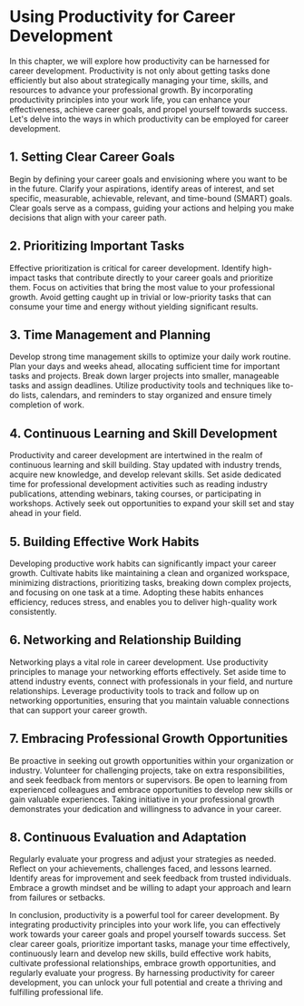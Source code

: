 # Using Productivity for Career Development

In this chapter, we will explore how productivity can be harnessed for career development. Productivity is not only about getting tasks done efficiently but also about strategically managing your time, skills, and resources to advance your professional growth. By incorporating productivity principles into your work life, you can enhance your effectiveness, achieve career goals, and propel yourself towards success. Let's delve into the ways in which productivity can be employed for career development.

## 1\. Setting Clear Career Goals

Begin by defining your career goals and envisioning where you want to be in the future. Clarify your aspirations, identify areas of interest, and set specific, measurable, achievable, relevant, and time-bound (SMART) goals. Clear goals serve as a compass, guiding your actions and helping you make decisions that align with your career path.

## 2\. Prioritizing Important Tasks

Effective prioritization is critical for career development. Identify high-impact tasks that contribute directly to your career goals and prioritize them. Focus on activities that bring the most value to your professional growth. Avoid getting caught up in trivial or low-priority tasks that can consume your time and energy without yielding significant results.

## 3\. Time Management and Planning

Develop strong time management skills to optimize your daily work routine. Plan your days and weeks ahead, allocating sufficient time for important tasks and projects. Break down larger projects into smaller, manageable tasks and assign deadlines. Utilize productivity tools and techniques like to-do lists, calendars, and reminders to stay organized and ensure timely completion of work.

## 4\. Continuous Learning and Skill Development

Productivity and career development are intertwined in the realm of continuous learning and skill building. Stay updated with industry trends, acquire new knowledge, and develop relevant skills. Set aside dedicated time for professional development activities such as reading industry publications, attending webinars, taking courses, or participating in workshops. Actively seek out opportunities to expand your skill set and stay ahead in your field.

## 5\. Building Effective Work Habits

Developing productive work habits can significantly impact your career growth. Cultivate habits like maintaining a clean and organized workspace, minimizing distractions, prioritizing tasks, breaking down complex projects, and focusing on one task at a time. Adopting these habits enhances efficiency, reduces stress, and enables you to deliver high-quality work consistently.

## 6\. Networking and Relationship Building

Networking plays a vital role in career development. Use productivity principles to manage your networking efforts effectively. Set aside time to attend industry events, connect with professionals in your field, and nurture relationships. Leverage productivity tools to track and follow up on networking opportunities, ensuring that you maintain valuable connections that can support your career growth.

## 7\. Embracing Professional Growth Opportunities

Be proactive in seeking out growth opportunities within your organization or industry. Volunteer for challenging projects, take on extra responsibilities, and seek feedback from mentors or supervisors. Be open to learning from experienced colleagues and embrace opportunities to develop new skills or gain valuable experiences. Taking initiative in your professional growth demonstrates your dedication and willingness to advance in your career.

## 8\. Continuous Evaluation and Adaptation

Regularly evaluate your progress and adjust your strategies as needed. Reflect on your achievements, challenges faced, and lessons learned. Identify areas for improvement and seek feedback from trusted individuals. Embrace a growth mindset and be willing to adapt your approach and learn from failures or setbacks.

In conclusion, productivity is a powerful tool for career development. By integrating productivity principles into your work life, you can effectively work towards your career goals and propel yourself towards success. Set clear career goals, prioritize important tasks, manage your time effectively, continuously learn and develop new skills, build effective work habits, cultivate professional relationships, embrace growth opportunities, and regularly evaluate your progress. By harnessing productivity for career development, you can unlock your full potential and create a thriving and fulfilling professional life.
